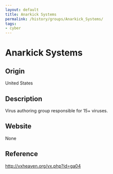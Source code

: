 ```yaml
---
layout: default
title: Anarkick Systems
permalink: /history/groups/Anarkick_Systems/
tags:
- cyber
---
```


Anarkick Systems
================

Origin
------
United States

Description
-----------
Virus authoring group responsible for 15+ viruses.

Website
-------
None

Reference
---------
http://vxheaven.org/vx.php?id=ga04
